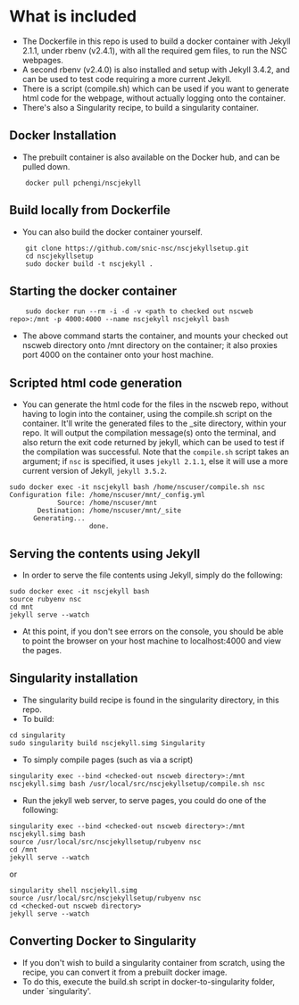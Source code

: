 # What is included

- The Dockerfile in this repo is used to build a docker container with Jekyll 2.1.1, under rbenv (v2.4.1), with all the required gem files, to run the NSC webpages.
- A second rbenv (v2.4.0) is also installed and setup with Jekyll 3.4.2, and can be used to test code requiring a more current Jekyll.
- There is a script (compile.sh) which can be used if you want to generate html code for the webpage, without actually logging onto the container.
- There's also a Singularity recipe, to build a singularity container.

## Docker Installation

- The prebuilt container is also available on the Docker hub, and can be pulled down.

```
    docker pull pchengi/nscjekyll
```

## Build locally from Dockerfile

- You can also build the docker container yourself. 

```
    git clone https://github.com/snic-nsc/nscjekyllsetup.git
    cd nscjekyllsetup
    sudo docker build -t nscjekyll .
```

## Starting the docker container

```
    sudo docker run --rm -i -d -v <path to checked out nscweb repo>:/mnt -p 4000:4000 --name nscjekyll nscjekyll bash

```

- The above command starts the container, and mounts your checked out nscweb directory onto /mnt directory on the container; it also proxies port 4000 on the container onto your host machine.

## Scripted html code generation

- You can generate the html code for the files in the nscweb repo, without having to login into the container, using the compile.sh script on the container. It'll write the generated files to the _site directory, within your repo. It will output the compilation message(s) onto the terminal, and also return the exit code returned by jekyll, which can be used to test if the compilation was successful. Note that the `compile.sh` script takes an argument; if `nsc` is specified, it uses `jekyll 2.1.1`, else it will use a more current version of Jekyll, `jekyll 3.5.2`.

```
sudo docker exec -it nscjekyll bash /home/nscuser/compile.sh nsc
Configuration file: /home/nscuser/mnt/_config.yml
            Source: /home/nscuser/mnt
       Destination: /home/nscuser/mnt/_site
      Generating... 
                    done.
```

## Serving the contents using Jekyll

- In order to serve the file contents using Jekyll, simply do the following:

```
sudo docker exec -it nscjekyll bash
source rubyenv nsc
cd mnt
jekyll serve --watch
```
- At this point, if you don't see errors on the console, you should be able to point the browser on your host machine to localhost:4000 and view the pages.

## Singularity installation

- The singularity build recipe is found in the singularity directory, in this repo.
- To build:
```
cd singularity
sudo singularity build nscjekyll.simg Singularity
```

- To simply compile pages (such as via a script)
```
singularity exec --bind <checked-out nscweb directory>:/mnt nscjekyll.simg bash /usr/local/src/nscjekyllsetup/compile.sh nsc
```

- Run the jekyll web server, to serve pages, you could do one of the following:
```
singularity exec --bind <checked-out nscweb directory>:/mnt nscjekyll.simg bash
source /usr/local/src/nscjekyllsetup/rubyenv nsc
cd /mnt
jekyll serve --watch
```

or   
```
singularity shell nscjekyll.simg
source /usr/local/src/nscjekyllsetup/rubyenv nsc
cd <checked-out nscweb directory>
jekyll serve --watch
```

## Converting Docker to Singularity

- If you don't wish to build a singularity container from scratch, using the recipe, you can convert it from a prebuilt docker image.
- To do this, execute the build.sh script in docker-to-singularity folder, under `singularity'.
